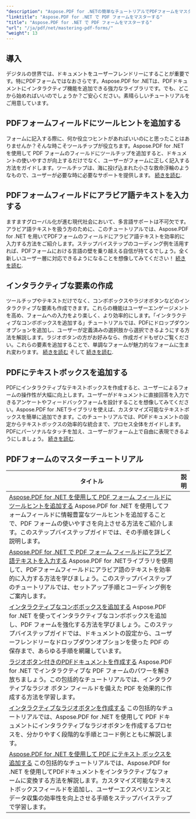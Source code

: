 ```yaml
---
"description": "Aspose.PDF for .NETの簡単なチュートリアルでPDFフォームをマスターしましょう。ツールチップの追加、フィールドへの入力、インタラクティブなコンポーネントの作成方法を学びます。"
"linktitle": "Aspose.PDF for .NET で PDF フォームをマスターする"
"title": "Aspose.PDF for .NET で PDF フォームをマスターする"
"url": "/ja/pdf/net/mastering-pdf-forms/"
"weight": 13
---
```


## 導入

デジタルの世界では、ドキュメントをユーザーフレンドリーにすることが重要です。特にPDFフォームではなおさらです。Aspose.PDF for .NETは、PDFドキュメントにインタラクティブ機能を追加できる強力なライブラリです。でも、どこから始めればいいのでしょうか？ご安心ください。素晴らしいチュートリアルをご用意しています。

## PDFフォームフィールドにツールヒントを追加する

フォームに記入する際に、何か役立つヒントがあればいいのにと思ったことはありませんか？そんな時こそツールチップが役立ちます。Aspose.PDF for .NET を使用して PDF フォームのフィールドにツールチップを追加すると、ドキュメントの使いやすさが向上するだけでなく、ユーザーがフォームに正しく記入する方法をガイドします。ツールチップは、海に投げ込まれた小さな救命浮輪のようなもので、ユーザーが必要な時に必要なサポートを提供します。 [続きを読む](./adding-tooltips-to-pdf-form-fields/).

## PDFフォームフィールドにアラビア語テキストを入力する

ますますグローバル化が進む現代社会において、多言語サポートは不可欠です。アラビア語テキストを扱う方のために、このチュートリアルでは、Aspose.PDF for .NET を用いてPDFフォームのフィールドにアラビア語テキストを効率的に入力する方法をご紹介します。ステップバイステップのコーディング例を活用すれば、PDFフォームにおける言語の壁を乗り越える自信が持てるでしょう。全く新しいユーザー層に対応できるようになることを想像してみてください！ [続きを読む](./fill-pdf-form-fields-with-arabic-text/).

## インタラクティブな要素の作成

ツールチップやテキストだけでなく、コンボボックスやラジオボタンなどのインタラクティブな要素も作成できます。これらの機能はユーザーエンゲージメントを高め、フォームへの入力をより楽しく、より効率的にします。「インタラクティブなコンボボックスを追加する」チュートリアルでは、PDFにドロップダウンオプションを追加し、ユーザーが定義済みの選択肢から選択できるようにする方法を解説します。ラジオボタンの方がお好みなら、作成ガイドもぜひご覧ください。これらの要素を追加することで、単調なフォームが魅力的なフォームに生まれ変わります。 [続きを読む](./add-interactive-combo-boxes/) そして [続きを読む](./create-interactive-radio-buttons/).


## PDFにテキストボックスを追加する

PDFにインタラクティブなテキストボックスを作成すると、ユーザーによるフォームの操作性が大幅に向上します。ユーザーがドキュメントに直接回答を入力できるアンケートやフィードバックフォームを設計することを想像してみてください。Aspose.PDF for .NETライブラリを使えば、カスタマイズ可能なテキストボックスを簡単に追加できます。このチュートリアルでは、PDFドキュメントの設定からテキストボックスの効率的な統合まで、プロセス全体をガイドします。PDFにパーソナルなタッチを加え、ユーザーがフォーム上で自由に表現できるようにしましょう。 [続きを読む](./adding-text-boxes/).

## PDFフォームのマスターチュートリアル
| タイトル | 説明 |
| --- | --- | 
| [Aspose.PDF for .NET を使用して PDF フォーム フィールドにツールヒントを追加する](./adding-tooltips-to-pdf-form-fields/) Aspose.PDF for .NET を使用してフォームフィールドに情報豊富なツールヒントを追加することで、PDF フォームの使いやすさを向上させる方法をご紹介します。このステップバイステップガイドでは、その手順を詳しく説明します。 |  
| [Aspose.PDF for .NET で PDF フォーム フィールドにアラビア語テキストを入力する](./fill-pdf-form-fields-with-arabic-text/) Aspose.PDF for .NETライブラリを使用して、PDFフォームフィールドにアラビア語のテキストを効率的に入力する方法を学びましょう。このステップバイステップのチュートリアルでは、セットアップ手順とコーディング例をご案内します。 |  
| [インタラクティブなコンボボックスを追加する](./add-interactive-combo-boxes/) Aspose.PDF for .NET を使ってインタラクティブなコンボボックスを追加し、PDF フォームを強化する方法を学びましょう。このステップバイステップガイドでは、ドキュメントの設定から、ユーザーフレンドリーなドロップダウンオプションを使った PDF の保存まで、あらゆる手順を網羅しています。 |  
| [ラジオボタン付きのPDFドキュメントを作成する](./creating-pdf-document-with-radio-buttons/) Aspose.PDF for .NET でインタラクティブな PDF フォームのパワーを解き放ちましょう。この包括的なチュートリアルでは、インタラクティブなラジオ ボタン フィールドを備えた PDF を効果的に作成する方法を学習します。 |  
| [インタラクティブなラジオボタンを作成する](./create-interactive-radio-buttons/) この包括的なチュートリアルでは、Aspose.PDF for .NET を使用して PDF ドキュメントにインタラクティブなラジオボタンを作成するプロセスを、分かりやすく段階的な手順とコード例とともに解説します。 |  
| [Aspose.PDF for .NET を使用して PDF にテキスト ボックスを追加する](./adding-text-boxes/) この包括的なチュートリアルでは、Aspose.PDF for .NET を使用してPDFドキュメントをインタラクティブなフォームに変換する方法を解説します。カスタマイズ可能なテキストボックスフィールドを追加し、ユーザーエクスペリエンスとデータ収集の効率性を向上させる手順をステップバイステップで学習します。 |